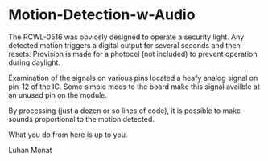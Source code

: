 # Motion-Detection-w-Audio

The RCWL-0516 was obviosly designed to operate a security light.  Any detected motion triggers a digital output for several seconds and then resets.  Provision is made for a photocel (not included) to prevent operation during daylight.

Examination of the signals on various pins located a heafy analog signal on pin-12 of the IC.  Some simple mods to the board make this signal availble at an unused pin on the module.

By processing (just a dozen or so lines of code), it is possible to make sounds proportional to the motion detected.

What you do from here is up to you.

Luhan Monat
